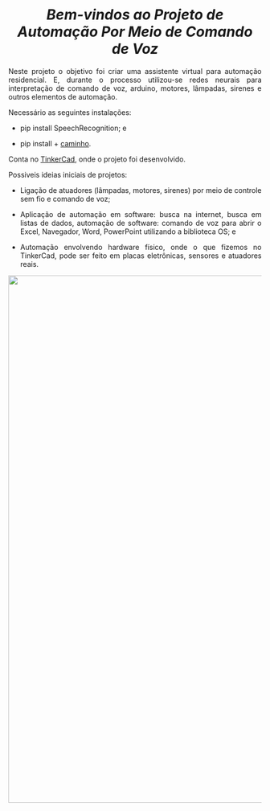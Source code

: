<span align="center">

#  *Bem-vindos ao  Projeto de Automação Por Meio de Comando de Voz*
 
</span>

<span align="justify">

Neste projeto o objetivo foi criar uma assistente virtual para automação residencial. E, durante o processo utilizou-se redes neurais para interpretação de comando de voz, arduino, motores, lâmpadas, sirenes e outros elementos de automação.

Necessário as seguintes instalações:

- pip install SpeechRecognition; e

- pip install + [caminho](https://www.lfd.uci.edu/~gohlke/pythonlibs/#pyaudio).

Conta no [TinkerCad](https://www.tinkercad.com/dashboard), onde o projeto foi desenvolvido.

Possiveis ideias iniciais de projetos:

- Ligação de atuadores (lâmpadas, motores, sirenes) por meio de controle sem fio e comando de voz;

- Aplicação de automação em software: busca na internet, busca em listas de dados, automação de software: comando de voz para abrir o Excel, Navegador, Word, PowerPoint utilizando a biblioteca OS; e

- Automação envolvendo hardware físico, onde o que fizemos no TinkerCad, pode ser feito em placas eletrônicas, sensores e atuadores reais.

</span>

<div align="center">
<img src="https://www.cliquearquitetura.com.br/ckfinder/userfiles/images/art_Arquitetura%20e%20Urbanismo/assistente_virtual_inteligente_02.jpg" width="1050px" />
</div>
